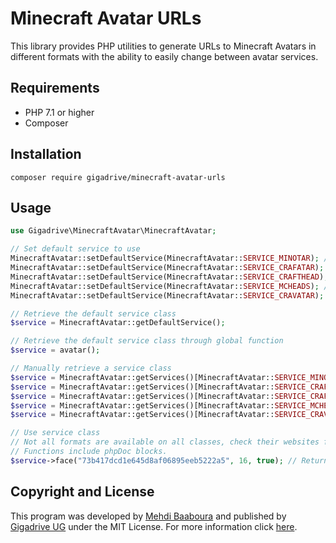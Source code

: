 # Minecraft Avatar URLs

This library provides PHP utilities to generate URLs to Minecraft Avatars in different formats with the ability to easily change between avatar services.

## Requirements

* PHP 7.1 or higher
* Composer

## Installation

```
composer require gigadrive/minecraft-avatar-urls
```

## Usage

```php
use Gigadrive\MinecraftAvatar\MinecraftAvatar;

// Set default service to use
MinecraftAvatar::setDefaultService(MinecraftAvatar::SERVICE_MINOTAR); // minotar.net
MinecraftAvatar::setDefaultService(MinecraftAvatar::SERVICE_CRAFATAR); // crafatar.com
MinecraftAvatar::setDefaultService(MinecraftAvatar::SERVICE_CRAFTHEAD); // crafthead.net
MinecraftAvatar::setDefaultService(MinecraftAvatar::SERVICE_MCHEADS); // mc-heads.net
MinecraftAvatar::setDefaultService(MinecraftAvatar::SERVICE_CRAVATAR); // cravatar.eu

// Retrieve the default service class
$service = MinecraftAvatar::getDefaultService();

// Retrieve the default service class through global function
$service = avatar();

// Manually retrieve a service class
$service = MinecraftAvatar::getServices()[MinecraftAvatar::SERVICE_MINOTAR]; // minotar.net
$service = MinecraftAvatar::getServices()[MinecraftAvatar::SERVICE_CRAFATAR]; // crafatar.com
$service = MinecraftAvatar::getServices()[MinecraftAvatar::SERVICE_CRAFTHEAD]; // crafthead.net
$service = MinecraftAvatar::getServices()[MinecraftAvatar::SERVICE_MCHEADS]; // mc-heads.net
$service = MinecraftAvatar::getServices()[MinecraftAvatar::SERVICE_CRAVATAR]; // cravatar.eu

// Use service class
// Not all formats are available on all classes, check their websites for documentation
// Functions include phpDoc blocks.
$service->face("73b417dcd1e645d8af06895eeb5222a5", 16, true); // Returns a URL 16x16 face image of a player including the helm layer
```

## Copyright and License

This program was developed by [Mehdi Baaboura](https://github.com/Zeryther) and published by [Gigadrive UG](https://gigadrivegroup.com) under the MIT License. For more information click [here](https://github.com/Gigadrive/minecraft-avatar-urls/blob/master/LICENSE).
